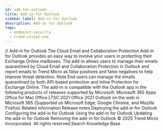 ```yaml
---
id: add-for-outlook
title: Add-in for Outlook
sidebar_label: Add-in for Outlook
description: Add-in for Outlook
tags:
  - endpoint-security
  - trend-vision-one
---
```


/*<![CDATA[*/ $('#title').html($('meta[name=map-description]').attr('content')); /*]]>*/ Add-in for Outlook The Cloud Email and Collaboration Protection Add-in for Outlook provides an easy way to involve your users in protecting their Exchange Online mailboxes. The add-in allows users to manage their emails quarantined by Cloud Email and Collaboration Protection in Outlook and report emails to Trend Micro as false positives and false negatives to help improve threat detection. Note End users can manage the emails quarantined by both API-based protection and Inline Protection for Exchange Online. The add-in is compatible with the Outlook app in the following products of releases supported by Microsoft: Microsoft 365 Apps Office for Mac Office LTSC 2021 Office 2021 Outlook on the web in Microsoft 365 (Supported on Microsoft Edge, Google Chrome, and Mozilla Firefox) Related information Release notes Deploying the add-in for Outlook Configuring the add-in for Outlook Using the add-in for Outlook Updating the add-in for Outlook Removing the add-in for Outlook © 2025 Trend Micro Incorporated. All rights reserved.Search Knowledge Base